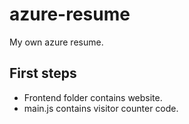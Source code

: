 # azure-resume
My own azure resume.

## First steps

- Frontend folder contains website.
- main.js contains visitor counter code.

